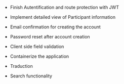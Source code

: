 - Finish Autentification and route protection with JWT
- Implement detailed view of Participant information
- Email confirmation for creating the account
- Password reset after account creation
- Client side field validation
- Containerize the application
- Traduction


- Search functionality
